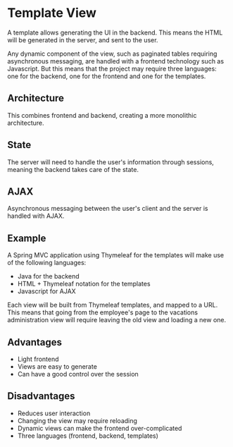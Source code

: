 # Template View

A template allows generating the UI in the backend. This means the HTML will be generated in the server, and sent to the user.

Any dynamic component of the view, such as paginated tables requiring asynchronous messaging, are handled with a frontend technology such as Javascript. But this means that the project may require three languages: one for the backend, one for the frontend and one for the templates.

## Architecture

This combines frontend and backend, creating a more monolithic architecture.

## State

The server will need to handle the user's information through sessions, meaning the backend takes care of the state.

## AJAX

Asynchronous messaging between the user's client and the server is handled with AJAX.

## Example

A Spring MVC application using Thymeleaf for the templates will make use of the following languages:

* Java for the backend
* HTML + Thymeleaf notation for the templates
* Javascript for AJAX

Each view will be built from Thymeleaf templates, and mapped to a URL. This means that going from the employee's page to the vacations administration view will require leaving the old view and loading a new one.

## Advantages

* Light frontend
* Views are easy to generate
* Can have a good control over the session

## Disadvantages

* Reduces user interaction
* Changing the view may require reloading
* Dynamic views can make the frontend over-complicated
* Three languages \(frontend, backend, templates\)

